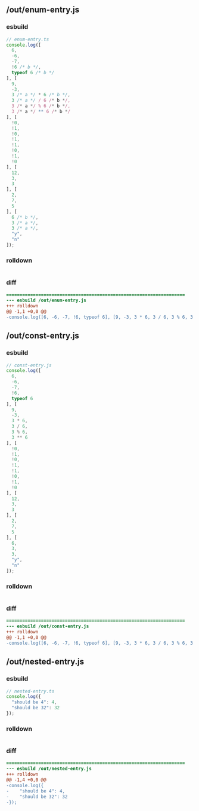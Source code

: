 ## /out/enum-entry.js
### esbuild
```js
// enum-entry.ts
console.log([
  6,
  -6,
  -7,
  !6 /* b */,
  typeof 6 /* b */
], [
  9,
  -3,
  3 /* a */ * 6 /* b */,
  3 /* a */ / 6 /* b */,
  3 /* a */ % 6 /* b */,
  3 /* a */ ** 6 /* b */
], [
  !0,
  !1,
  !0,
  !1,
  !1,
  !0,
  !1,
  !0
], [
  12,
  3,
  3
], [
  2,
  7,
  5
], [
  6 /* b */,
  3 /* a */,
  3 /* a */,
  "y",
  "n"
]);
```
### rolldown
```js

```
### diff
```diff
===================================================================
--- esbuild	/out/enum-entry.js
+++ rolldown	
@@ -1,1 +0,0 @@
-console.log([6, -6, -7, !6, typeof 6], [9, -3, 3 * 6, 3 / 6, 3 % 6, 3 ** 6], [!0, !1, !0, !1, !1, !0, !1, !0], [12, 3, 3], [2, 7, 5], [6, 3, 3, "y", "n"]);

```
## /out/const-entry.js
### esbuild
```js
// const-entry.js
console.log([
  6,
  -6,
  -7,
  !6,
  typeof 6
], [
  9,
  -3,
  3 * 6,
  3 / 6,
  3 % 6,
  3 ** 6
], [
  !0,
  !1,
  !0,
  !1,
  !1,
  !0,
  !1,
  !0
], [
  12,
  3,
  3
], [
  2,
  7,
  5
], [
  6,
  3,
  3,
  "y",
  "n"
]);
```
### rolldown
```js

```
### diff
```diff
===================================================================
--- esbuild	/out/const-entry.js
+++ rolldown	
@@ -1,1 +0,0 @@
-console.log([6, -6, -7, !6, typeof 6], [9, -3, 3 * 6, 3 / 6, 3 % 6, 3 ** 6], [!0, !1, !0, !1, !1, !0, !1, !0], [12, 3, 3], [2, 7, 5], [6, 3, 3, "y", "n"]);

```
## /out/nested-entry.js
### esbuild
```js
// nested-entry.ts
console.log({
  "should be 4": 4,
  "should be 32": 32
});
```
### rolldown
```js

```
### diff
```diff
===================================================================
--- esbuild	/out/nested-entry.js
+++ rolldown	
@@ -1,4 +0,0 @@
-console.log({
-    "should be 4": 4,
-    "should be 32": 32
-});

```
